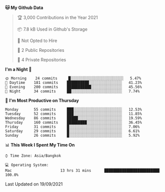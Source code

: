 <!--START_SECTION:waka-->
**🐱 My Github Data** 

> 🏆 3,000 Contributions in the Year 2021
 > 
> 📦 7.8 kB Used in Github's Storage 
 > 
> 🚫 Not Opted to Hire
 > 
> 📜 2 Public Repositories 
 > 
> 🔑 4 Private Repositories  
 > 
**I'm a Night 🦉** 

```text
🌞 Morning    24 commits     █░░░░░░░░░░░░░░░░░░░░░░░░   5.47% 
🌆 Daytime    181 commits    ██████████░░░░░░░░░░░░░░░   41.23% 
🌃 Evening    200 commits    ███████████░░░░░░░░░░░░░░   45.56% 
🌙 Night      34 commits     ██░░░░░░░░░░░░░░░░░░░░░░░   7.74%

```
📅 **I'm Most Productive on Thursday** 

```text
Monday       55 commits     ███░░░░░░░░░░░░░░░░░░░░░░   12.53% 
Tuesday      52 commits     ███░░░░░░░░░░░░░░░░░░░░░░   11.85% 
Wednesday    86 commits     █████░░░░░░░░░░░░░░░░░░░░   19.59% 
Thursday     160 commits    █████████░░░░░░░░░░░░░░░░   36.45% 
Friday       31 commits     █░░░░░░░░░░░░░░░░░░░░░░░░   7.06% 
Saturday     29 commits     █░░░░░░░░░░░░░░░░░░░░░░░░   6.61% 
Sunday       26 commits     █░░░░░░░░░░░░░░░░░░░░░░░░   5.92%

```


📊 **This Week I Spent My Time On** 

```text
⌚︎ Time Zone: Asia/Bangkok

💻 Operating System: 
Mac                      13 hrs 31 mins      █████████████████████████   100.0%

```


 Last Updated on 19/09/2021
<!--END_SECTION:waka-->